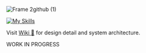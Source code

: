 ![Frame 2github (1)](https://github.com/yihsuanhung/go-social/assets/58166555/c57231db-ef0c-41cd-884a-aa697490d821)



[![My Skills](https://skillicons.dev/icons?i=go,ts,react,mysql)]()



Visit [Wiki 📖](https://github.com/yihsuanhung/go-social/wiki) for design detail and system architecture.

WORK IN PROGRESS
